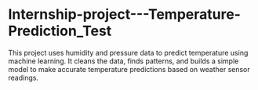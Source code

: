 # Internship-project---Temperature-Prediction_Test
This project uses humidity and pressure data to predict temperature using machine learning. It cleans the data, finds patterns, and builds a simple model to make accurate temperature predictions based on weather sensor readings.
